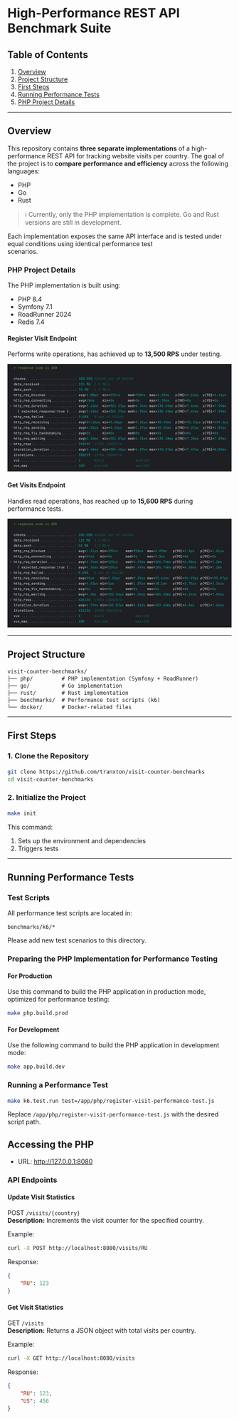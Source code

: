 # High-Performance REST API Benchmark Suite

## Table of Contents

1. [Overview](#overview)
2. [Project Structure](#project-structure)
3. [First Steps](#first-steps)
5. [Running Performance Tests](#running-performance-tests)
6. [PHP Project Details](#php-project-details)

---

## Overview

This repository contains **three separate implementations** of a high-performance REST API for tracking website visits per country. The goal of the project is to **compare performance and efficiency** across the following languages:

- PHP
- Go
- Rust

> ℹ️ Currently, only the PHP implementation is complete. Go and Rust versions are still in development.

Each implementation exposes the same API interface and is tested under equal conditions using identical performance test  
scenarios.

### PHP Project Details

The PHP implementation is built using:

- PHP 8.4
- Symfony 7.1
- RoadRunner 2024
- Redis 7.4

#### Register Visit Endpoint

Performs write operations, has achieved up to **13,500 RPS** under testing.

![Register visit](benchmarks/k6/php/reports/register-visit.png)

#### Get Visits Endpoint

Handles read operations, has reached up to **15,600 RPS** during performance tests.

![Get visits](benchmarks/k6/php/reports/get-visits.png)

---

## Project Structure

```
visit-counter-benchmarks/  
├── php/         # PHP implementation (Symfony + RoadRunner)  
├── go/          # Go implementation  
├── rust/        # Rust implementation  
├── benchmarks/  # Performance test scripts (k6)  
└── docker/      # Docker-related files  
```

---

## First Steps

### 1. Clone the Repository

```bash
git clone https://github.com/tranxton/visit-counter-benchmarks  
cd visit-counter-benchmarks
```

### 2. Initialize the Project

```bash
make init
```

This command:

1. Sets up the environment and dependencies
2. Triggers tests

---

## Running Performance Tests

### Test Scripts

All performance test scripts are located in:

```
benchmarks/k6/*
```

Please add new test scenarios to this directory.

### Preparing the PHP Implementation for Performance Testing

#### For Production

Use this command to build the PHP application in production mode, optimized for performance testing:

```bash
make php.build.prod
```

#### For Development

Use the following command to build the PHP application in development mode:

```bash
make app.build.dev
```

### Running a Performance Test

```bash
make k6.test.run test=/app/php/register-visit-performance-test.js
```

Replace `/app/php/register-visit-performance-test.js` with the desired script path.

## Accessing the PHP

- URL: http://127.0.0.1:8080

### API Endpoints

#### Update Visit Statistics

POST `/visits/{country}`  
**Description:** Increments the visit counter for the specified country.

Example:

```bash
curl -X POST http://localhost:8080/visits/RU
```

Response:

```json
{
	"RU": 123
}
```

#### Get Visit Statistics

GET `/visits`  
**Description:** Returns a JSON object with total visits per country.

Example:

```bash
curl -X GET http://localhost:8080/visits
```

Response:

```json
{
	"RU": 123,
	"US": 456
}
```
